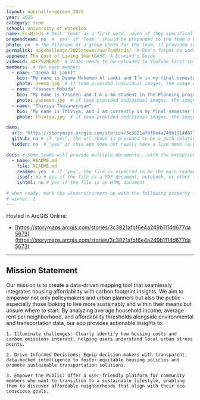 ```yaml
---
layout: appchallengeteam_2025
year: 2025
category: team
school: University of Waterloo
name: EcoMinds # Omit 'Team' as a first word...even if they specifically named themselves "Team X"
prependteam: no  # 'yes' if 'Team_' should be prepended to the team's name (i.e., they specifically named themselves "Team X" instead of just "X")
photo: no  # The filename of a group photo for the team, if provided (e.g., team.jpg)...expected to be located inside the images folder in the team's repo.
permalink: appchallenge/2025/teams/uw/EcoMinds/  # Don't forget to update the school short-code in the URL...
appname: The Cost of Living Smart&#58; A Ecomind's Guide
videoid: aOkP5yMkBbY  # Video needs to be uploaded to YouTube first to get this ID
members:  # for each member:
  - name: "Deema Al Lamki"
    bio: "My name is Deema Mohamed Al Lamki and I’m in my final semester of Geography and Environmental Management ( Honours) , specializing in geomatics. GIS has become a great interest of mine and I’m looking forward to applying it and creating something impactful!"
    photo: deema.jpg  # if team provided individual images, the image named here should exist in the images folder in the team's repo.
  - name: "Yasseen Mobada"
    bio: "My name is Yasseen and I'm a 4A student in the Planning program. I'm really passionate about exploring how we can use GIS to create more equitable planning outcomes, specifically in transportation.t"
    photo: yasseen.jpg  # if team provided individual images, the image named here should exist in the images folder in the team's repo.
  - name: "Thiviya Thavanayagam"
    bio: "My name is Thiviya, and I am currently in my final semester of the Geography and Environmental Management (Honours) program, specializing in Geomatics. In addition, I am working towards a Diploma in Environmental Assessment (EA). Throughout my studies, I have developed a strong foundation in spatial analysis and GIS applications, gaining hands-on experience in data visualization and mapping technologies. I enjoy exploring how GIS can be highly beneficial across various sector!"
    photo: thiviya.jpg  # if team provided individual images, the image named here should exist in the images folder in the team's repo.

demo:
  url: "https://storymaps.arcgis.com/stories/3c3821afbf6e4a249b1114d677da5673"  # A relative path if hosted from the team's folder in the GitHub repo, otherwise a full url (and specify "no" for the github property below)
  github: no # if "yes", the url above is presumed to be a path relative to the gh_pages URL for the team in GitHub...otherwise, a full URL is expected.
  hidden: no  # "yes" if this app does not really have a live demo (e.g., mobile/AppStudio apps)

docs: # Some teams will provide multiple documents...with the exception of the README.md, these are generally expected to be in a docs/ subfolder of their repo
  - name: README.md
    file: README.md
    readme: yes  # if 'yes', the file is expected to be the main readme document at the root of the team's repository
    ispdf: no # yes if the file is a PDF document, notebook, or other type of file (since the filename will need to be appended to the URL)
    ishtml: no # yes if the file is an HTML document

# when ready, mark the winners/runners-up with the following property (1, 2 or 3 for winners and first/second runners-up):
# winner: 1
---
```


Hosted in ArcGIS Online:

- [https://storymaps.arcgis.com/stories/3c3821afbf6e4a249b1114d677da5673](https://storymaps.arcgis.com/stories/3c3821afbf6e4a249b1114d677da5673)

---

## Mission Statement

Our mission is to create a data-driven mapping tool that seamlessly integrates housing affordability with carbon footprint insights. We aim to empower not only policymakers and urban planners but also the public - especially those looking to live more sustainably and within their means but unsure where to start. By analyzing average household income, average rent per neighborhood, and affordability thresholds alongside environmental and transportation data, our app provides actionable insights to:
       
    1. Illuminate challenges: Clearly identify how housing costs and carbon emissions interact, helping users understand local urban stress points.
   
    2. Drive Informed Decisions: Equip decision-makers with transparent, data-backed intelligence to foster equitable housing policies and promote sustainable transportation solutions.
       
    3. Empower the Public: Offer a user-friendly platform for community members who want to transition to a sustainable lifestyle, enabling them to discover affordable neighborhoods that align with their eco-conscious goals.
